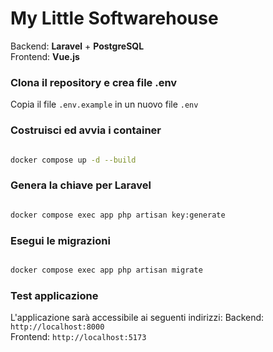 # My Little Softwarehouse

Backend: **Laravel** + **PostgreSQL**  
Frontend: **Vue.js**

### Clona il repository e crea file .env
Copia il file `.env.example` in un nuovo file `.env`

### Costruisci ed avvia i container  
```sh

docker compose up -d --build

```  

### Genera la chiave per Laravel  
```sh

docker compose exec app php artisan key:generate

```  

### Esegui le migrazioni  
```sh

docker compose exec app php artisan migrate

```  

### Test applicazione  
L'applicazione sarà accessibile ai seguenti indirizzi: 
Backend: `http://localhost:8000`  
Frontend: `http://localhost:5173` 